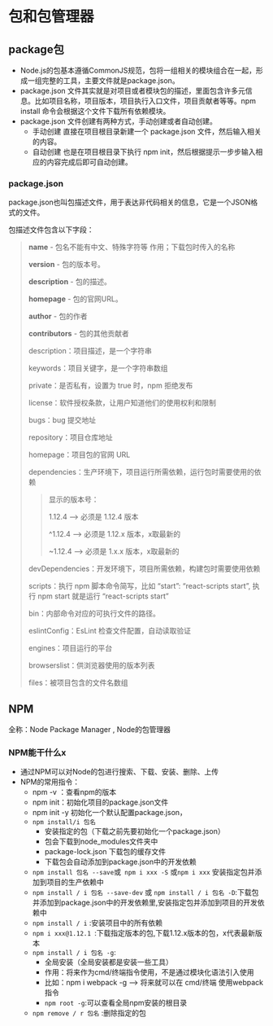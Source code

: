# 包和包管理器

## package包

- Node.js的包基本遵循CommonJS规范，包将一组相关的模块组合在一起，形成一组完整的工具，主要文件就是package.json。
- package.json 文件其实就是对项目或者模块包的描述，里面包含许多元信息。比如项目名称，项目版本，项目执行入口文件，项目贡献者等等。npm install 命令会根据这个文件下载所有依赖模块。
- package.json 文件创建有两种方式，手动创建或者自动创建。
  - 手动创建 直接在项目根目录新建一个 package.json 文件，然后输入相关的内容。
  - 自动创建 也是在项目根目录下执行 npm init，然后根据提示一步步输入相应的内容完成后即可自动创建。

### package.json

package.json也叫包描述文件，用于表达非代码相关的信息，它是一个JSON格式的文件。

包描述文件包含以下字段：

> **name** - 包名不能有中文、特殊字符等 作用；下载包时传入的名称
>
> **version** - 包的版本号。
>
> **description** - 包的描述。
>
> **homepage** - 包的官网URL。
>
> **author** - 包的作者
>
> **contributors** - 包的其他贡献者
>
> description：项目描述，是一个字符串
>
> keywords：项目关键字，是一个字符串数组
>
> private：是否私有，设置为 true 时，npm 拒绝发布
>
> license：软件授权条款，让用户知道他们的使用权利和限制
>
> bugs：bug 提交地址
>
> repository：项目仓库地址
>
> homepage：项目包的官网 URL
>
> dependencies：生产环境下，项目运行所需依赖，运行包时需要使用的依赖
>
> > 显示的版本号：
> >
> > 1.12.4 --> 必须是 1.12.4 版本
> >
> > ^1.12.4 --> 必须是 1.12.x 版本，x取最新的
> >
> > ~1.12.4 --> 必须是 1.x.x 版本，x取最新的
>
> devDependencies：开发环境下，项目所需依赖，构建包时需要使用依赖
>
> scripts：执行 npm 脚本命令简写，比如 “start”: “react-scripts start”, 执行 npm start 就是运行 “react-scripts start”
>
> bin：内部命令对应的可执行文件的路径。
>
> eslintConfig：EsLint 检查文件配置，自动读取验证
>
> engines：项目运行的平台
>
> browserslist：供浏览器使用的版本列表
>
> files：被项目包含的文件名数组

## NPM

全称：Node Package Manager , Node的包管理器

### NPM能干什么x

- 通过NPM可以对Node的包进行搜索、下载、安装、删除、上传
- NPM的常用指令：
  - npm -v ：查看npm的版本
  - npm init：初始化项目的package.json文件
  - npm init -y 初始化一个默认配置package.json，
  - `npm install/i 包名`
    - 安装指定的包（下载之前先要初始化一个package.json）
    - 包会下载到node_modules文件夹中
    - package-lock.json 下载包的缓存文件
    - 下载包会自动添加到package.json中的开发依赖
  - `npm install 包名 --save`或` npm i xxx -S` 或`npm i xxx` 安装指定包并添加到项目的生产依赖中
  - `npm install / i 包名 --save-dev` 或 `npm install / i 包名 -D`:下载包并添加到package.json中的开发依赖里,安装指定包并添加到项目的开发依赖中
  - `npm install / i` :安装项目中的所有依赖
  - `npm i xxx@1.12.1 `:下载指定版本的包,下载1.12.x版本的包，x代表最新版本
  - `npm install / i 包名 -g`:
    - 全局安装（全局安装都是安装一些工具）
    - 作用：将来作为cmd/终端指令使用，不是通过模块化语法引入使用
    - 比如：npm i webpack -g --> 将来就可以在 cmd/终端 使用webpack指令
    - `npm root -g`:可以查看全局npm安装的根目录
  - `npm remove / r 包名` :删除指定的包